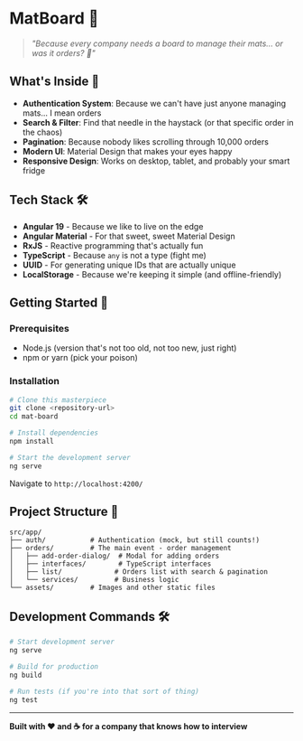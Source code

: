 # MatBoard 🎯

> _"Because every company needs a board to manage their mats... or was it orders? 🤔"_

## What's Inside 🎁

- **Authentication System**: Because we can't have just anyone managing mats... I mean orders
- **Search & Filter**: Find that needle in the haystack (or that specific order in the chaos)
- **Pagination**: Because nobody likes scrolling through 10,000 orders
- **Modern UI**: Material Design that makes your eyes happy
- **Responsive Design**: Works on desktop, tablet, and probably your smart fridge

## Tech Stack 🛠️

- **Angular 19** - Because we like to live on the edge
- **Angular Material** - For that sweet, sweet Material Design
- **RxJS** - Reactive programming that's actually fun
- **TypeScript** - Because `any` is not a type (fight me)
- **UUID** - For generating unique IDs that are actually unique
- **LocalStorage** - Because we're keeping it simple (and offline-friendly)

## Getting Started 🚀

### Prerequisites

- Node.js (version that's not too old, not too new, just right)
- npm or yarn (pick your poison)

### Installation

```bash
# Clone this masterpiece
git clone <repository-url>
cd mat-board

# Install dependencies
npm install

# Start the development server
ng serve
```

Navigate to `http://localhost:4200/`

## Project Structure 📁

```
src/app/
├── auth/           # Authentication (mock, but still counts!)
├── orders/         # The main event - order management
│   ├── add-order-dialog/  # Modal for adding orders
│   ├── interfaces/        # TypeScript interfaces
│   ├── list/             # Orders list with search & pagination
│   └── services/         # Business logic
└── assets/         # Images and other static files
```

## Development Commands 🛠️

```bash
# Start development server
ng serve

# Build for production
ng build

# Run tests (if you're into that sort of thing)
ng test


```

---

**Built with ❤️ and ☕ for a company that knows how to interview**
